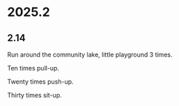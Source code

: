 # 2025.2

## 2.14

Run around the community lake, little playground 3 times.

Ten times pull-up.

Twenty times push-up.

Thirty times sit-up.
